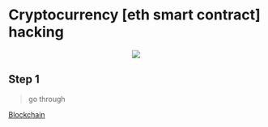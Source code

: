 # Cryptocurrency [eth smart contract] hacking 

<p align="center">
<img src='https://media.giphy.com/media/TfF8sza4pzicHXLaoe/giphy.gif'>
</p>

## Step 1

> go through  

[Blockchain](./intro-blockchain.md) <br>